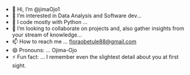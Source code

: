 - 👋 Hi, I’m @jimaOjo1
- 👀 I’m interested in Data Analysis and Software dev...
- 🌱 I code mostly with Python ...
- 💞️ I’m looking to collaborate on projects and, also gather insights from your stream of knowledge...
- 📫 How to reach me ... floraobetule88@gmail.com
- 😄 Pronouns: ... Ojima-Ojo
- ⚡ Fun fact: ... I remember even the slightest detail about you at first sight.


